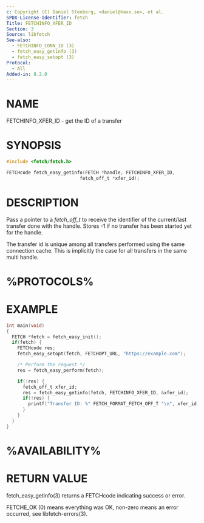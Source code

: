 ```yaml
---
c: Copyright (C) Daniel Stenberg, <daniel@haxx.se>, et al.
SPDX-License-Identifier: fetch
Title: FETCHINFO_XFER_ID
Section: 3
Source: libfetch
See-also:
  - FETCHINFO_CONN_ID (3)
  - fetch_easy_getinfo (3)
  - fetch_easy_setopt (3)
Protocol:
  - All
Added-in: 8.2.0
---
```


# NAME

FETCHINFO_XFER_ID - get the ID of a transfer

# SYNOPSIS

~~~c
#include <fetch/fetch.h>

FETCHcode fetch_easy_getinfo(FETCH *handle, FETCHINFO_XFER_ID,
                           fetch_off_t *xfer_id);
~~~

# DESCRIPTION

Pass a pointer to a *fetch_off_t* to receive the identifier of the
current/last transfer done with the handle. Stores -1 if no transfer
has been started yet for the handle.

The transfer id is unique among all transfers performed using the same
connection cache. This is implicitly the case for all transfers in the
same multi handle.

# %PROTOCOLS%

# EXAMPLE

~~~c
int main(void)
{
  FETCH *fetch = fetch_easy_init();
  if(fetch) {
    FETCHcode res;
    fetch_easy_setopt(fetch, FETCHOPT_URL, "https://example.com");

    /* Perform the request */
    res = fetch_easy_perform(fetch);

    if(!res) {
      fetch_off_t xfer_id;
      res = fetch_easy_getinfo(fetch, FETCHINFO_XFER_ID, &xfer_id);
      if(!res) {
        printf("Transfer ID: %" FETCH_FORMAT_FETCH_OFF_T "\n", xfer_id);
      }
    }
  }
}
~~~

# %AVAILABILITY%

# RETURN VALUE

fetch_easy_getinfo(3) returns a FETCHcode indicating success or error.

FETCHE_OK (0) means everything was OK, non-zero means an error occurred, see
libfetch-errors(3).
